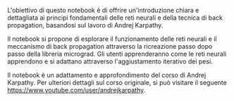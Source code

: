 L'obiettivo di questo notebook è di offrire un'introduzione chiara e dettagliata ai principi fondamentali delle reti neurali e della tecnica di back propagation, basandosi sul lavoro di Andrej Karpathy.

Il notebook si propone di esplorare il funzionamento delle reti neurali e il meccanismo di back propagation attraverso la ricreazione passo dopo passo della libreria micrograd. Gli utenti apprenderanno come le reti neurali apprendono e si adattano attraverso l'aggiustamento iterativo dei pesi.

Il notebook è un adattamento e approfondimento del corso di Andrej Karpathy. Per ulteriori dettagli sul corso originale, si può visitare il seguente https://www.youtube.com/user/andrejkarpathy.
